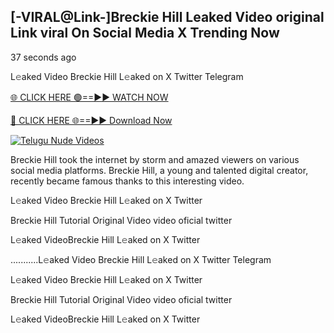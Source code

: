 ## [-VIRAL@Link-]Breckie Hill Leaked Video original Link viral On Social Media X Trending Now


37 seconds ago

L𝚎aked Video Breckie Hill L𝚎aked on X Twitter Telegram

[🌐 CLICK HERE 🟢==►► WATCH NOW](https://azvirallink.blogspot.com/2025/01/viral-video-new-year-2025.html)

[🔴 CLICK HERE 🌐==►► Download Now](https://azvirallink.blogspot.com/2025/01/viral-video-new-year-2025.html)

[![Telugu Nude Videos](https://i.imgur.com/6ooyjBv.gif)](https://azvirallink.blogspot.com/2025/01/viral-video-new-year-2025.html)

Breckie Hill took the internet by storm and amazed viewers on various social media platforms. Breckie Hill, a young and talented digital creator, recently became famous thanks to this interesting video.

L𝚎aked Video Breckie Hill L𝚎aked on X Twitter

Breckie Hill Tutorial Original Video video oficial twitter

L𝚎aked VideoBreckie Hill L𝚎aked on X Twitter

...........L𝚎aked Video Breckie Hill L𝚎aked on X Twitter Telegram

L𝚎aked Video Breckie Hill L𝚎aked on X Twitter

Breckie Hill Tutorial Original Video video oficial twitter

L𝚎aked VideoBreckie Hill L𝚎aked on X Twitter